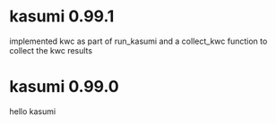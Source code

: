# kasumi 0.99.1

implemented kwc as part of run_kasumi and a collect_kwc function to collect the kwc results


# kasumi 0.99.0

hello kasumi
